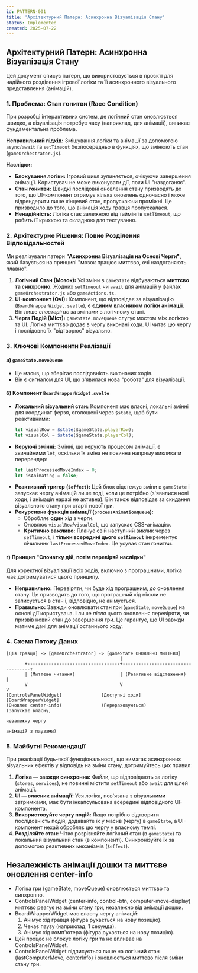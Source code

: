 ```yaml
---
id: PATTERN-001
title: 'Архітектурний Патерн: Асинхронна Візуалізація Стану'
status: Implemented
created: 2025-07-22
---
```


## Архітектурний Патерн: Асинхронна Візуалізація Стану

Цей документ описує патерн, що використовується в проєкті для надійного розділення ігрової логіки та її асинхронного візуального представлення (анімацій).

### 1. Проблема: Стан гонитви (Race Condition)

При розробці інтерактивних систем, де логічний стан оновлюється швидко, а візуалізація потребує часу (наприклад, для анімації), виникає фундаментальна проблема.

**Неправильний підхід:** Змішування логіки та анімації за допомогою `async/await` та `setTimeout` безпосередньо в функціях, що змінюють стан (`gameOrchestrator.js`).

**Наслідки:**
- **Блокування логіки:** Ігровий цикл зупиняється, очікуючи завершення анімації. Користувач не може виконувати дії, поки UI "наздоганяє".
- **Стан гонитви:** Швидкі послідовні оновлення стану призводять до того, що UI-компонент отримує кілька оновлень одночасно і може відрендерити лише кінцевий стан, пропускаючи проміжні. Це призводило до того, що анімація ходу гравця пропускалася.
- **Ненадійність:** Логіка стає залежною від таймінгів `setTimeout`, що робить її крихкою та складною для тестування.

### 2. Архітектурне Рішення: Повне Розділення Відповідальностей

Ми реалізували патерн **"Асинхронна Візуалізація на Основі Черги"**, який базується на принципі "мозок працює миттєво, очі наздоганяють плавно".

1.  **Логічний Стан (Мозок):** Усі зміни в `gameState` відбуваються **миттєво та синхронно**. Жодних `setTimeout` чи `await` для анімацій у файлах `gameOrchestrator.js` або `gameActions.ts`.
2.  **UI-компонент (Очі):** Компонент, що відповідає за візуалізацію (`BoardWrapperWidget.svelte`), є **єдиним власником логіки анімації**. Він лише *спостерігає* за змінами в логічному стані.
3.  **Черга Подій (Міст):** `gameState.moveQueue` слугує мостом між логікою та UI. Логіка миттєво додає в чергу виконані ходи. UI читає цю чергу і послідовно їх "відтворює" візуально.

### 3. Ключові Компоненти Реалізації

#### а) `gameState.moveQueue`
- Це масив, що зберігає послідовність виконаних ходів.
- Він є сигналом для UI, що з'явилася нова "робота" для візуалізації.

#### б) Компонент `BoardWrapperWidget.svelte`
- **Локальний візуальний стан:** Компонент має власні, локальні змінні для координат ферзя, оголошені через `$state`, щоб бути реактивними:
  ```typescript
  let visualRow = $state($gameState.playerRow);
  let visualCol = $state($gameState.playerCol);
  ```
- **Керуючі змінні:** Змінні, що керують процесом анімації, є звичайними `let`, оскільки їх зміна не повинна напряму викликати перерендер:
  ```typescript
  let lastProcessedMoveIndex = 0;
  let isAnimating = false;
  ```
- **Реактивний тригер (`$effect`):** Цей блок відстежує зміни в `gameState` і запускає чергу анімацій лише тоді, коли це потрібно (з'явилися нові ходи, і анімація наразі не активна). Він також відповідає за скидання візуального стану при старті нової гри.
- **Рекурсивна функція анімації (`processAnimationQueue`):**
  - Обробляє **один** хід з черги.
  - Оновлює `visualRow`/`visualCol`, що запускає CSS-анімацію.
  - **Критично важливо:** Планує свій наступний виклик через `setTimeout`, і **тільки всередині цього `setTimeout`** інкрементує лічильник `lastProcessedMoveIndex`. Це усуває стан гонитви.

#### г) Принцип "Спочатку дій, потім перевіряй наслідки"

Для коректної візуалізації всіх ходів, включно з програшними, логіка має дотримуватися цього принципу.

- **Неправильно:** Перевіряти, чи буде хід програшним, *до* оновлення стану. Це призводить до того, що програшний хід ніколи не записується в стан і, відповідно, не анімується.
- **Правильно:** Завжди оновлювати стан гри (`gameState`, `moveQueue`) на основі дії користувача. І лише *після* цього оновлення перевіряти, чи призвів новий стан до завершення гри. Це гарантує, що UI завжди матиме дані для анімації останнього ходу.

### 4. Схема Потоку Даних

```
[Дія гравця] -> [gameOrchestrator] -> [gameState ОНОВЛЕНО МИТТЄВО]
                                           |
       +-----------------------------------+-----------------------------------+
       | (Миттєве читання)                 | (Реактивне відстеження)            |
       V                                   V                                   V
[ControlsPanelWidget]               [Доступні ходи]                     [BoardWrapperWidget]
(Оновлює center-info)               (Перераховуються)                   (Запускає власну,
                                                                         незалежну чергу
                                                                         анімацій з паузами)
```

### 5. Майбутні Рекомендації

При реалізації будь-якої функціональності, що вимагає асинхронних візуальних ефектів у відповідь на зміни стану, дотримуйтесь цих правил:

1.  **Логіка — завжди синхронна:** Файли, що відповідають за логіку (`stores`, `services`), не повинні містити `setTimeout` або `await` для цілей анімації.
2.  **UI — власник анімації:** Уся логіка, пов'язана з візуальними затримками, має бути інкапсульована всередині відповідного UI-компонента.
3.  **Використовуйте чергу подій:** Якщо потрібно відтворити послідовність подій, додавайте їх у масив (чергу) в `gameState`, а UI-компонент нехай обробляє цю чергу у власному темпі.
4.  **Розділяйте стан:** Чітко розрізняйте логічний стан (в `gameState`) та локальний візуальний стан (в компоненті). Синхронізуйте їх за допомогою реактивних механізмів (`$effect`). 

## Незалежність анімації дошки та миттєве оновлення center-info

- Логіка гри (gameState, moveQueue) оновлюється миттєво та синхронно.
- ControlsPanelWidget (center-info, control-btn, computer-move-display) миттєво реагує на зміни стану гри, незалежно від анімації дошки.
- BoardWrapperWidget має власну чергу анімацій:
  1. Анімує хід гравця (фігура рухається на нову позицію).
  2. Чекає паузу (наприклад, 1 секунда).
  3. Анімує хід комп'ютера (фігура рухається на нову позицію).
- Цей процес не блокує логіку гри та не впливає на ControlsPanelWidget.
- ControlsPanelWidget підписується лише на логічний стан (lastComputerMove, centerInfo) і оновлюється миттєво після зміни стану гри. 
